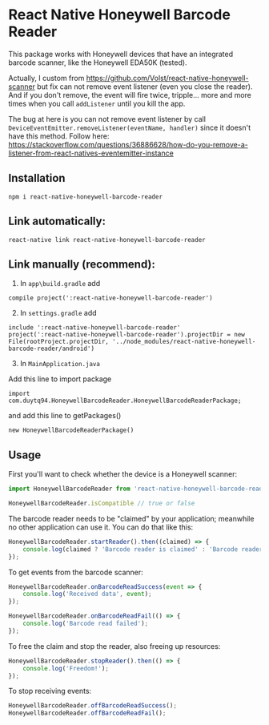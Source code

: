 # React Native Honeywell Barcode Reader

This package works with Honeywell devices that have an integrated barcode scanner, like the Honeywell EDA50K (tested).

Actually, I custom from https://github.com/Volst/react-native-honeywell-scanner but fix can not remove event listener (even you close the reader). And if you don't remove, the event will fire twice, tripple... more and more times when you call `addListener` until you kill the app.

The bug at here is you can not remove event listener by call `DeviceEventEmitter.removeListener(eventName, handler)` since it doesn't have this method. Follow here: https://stackoverflow.com/questions/36886628/how-do-you-remove-a-listener-from-react-natives-eventemitter-instance

## Installation

```
npm i react-native-honeywell-barcode-reader
```

## Link automatically:

```
react-native link react-native-honeywell-barcode-reader
```

## Link manually (recommend):

1. In `app\build.gradle` add
```
compile project(':react-native-honeywell-barcode-reader')
```

2. In `settings.gradle` add

```
include ':react-native-honeywell-barcode-reader'
project(':react-native-honeywell-barcode-reader').projectDir = new File(rootProject.projectDir, '../node_modules/react-native-honeywell-barcode-reader/android')
```

3. In `MainApplication.java`

Add this line to import package
```
import com.duytq94.HoneywellBarcodeReader.HoneywellBarcodeReaderPackage;
```
and add this line to getPackages()
```
new HoneywellBarcodeReaderPackage()
```

## Usage

First you'll want to check whether the device is a Honeywell scanner:

```js
import HoneywellBarcodeReader from 'react-native-honeywell-barcode-reader';

HoneywellBarcodeReader.isCompatible // true or false
```

The barcode reader needs to be "claimed" by your application; meanwhile no other application can use it. You can do that like this:

```js
HoneywellBarcodeReader.startReader().then((claimed) => {
    console.log(claimed ? 'Barcode reader is claimed' : 'Barcode reader is busy');
});
```

To get events from the barcode scanner:

```js
HoneywellBarcodeReader.onBarcodeReadSuccess(event => {
    console.log('Received data', event);
});

HoneywellBarcodeReader.onBarcodeReadFail(() => {
    console.log('Barcode read failed');
});
```

To free the claim and stop the reader, also freeing up resources:

```js
HoneywellBarcodeReader.stopReader().then(() => {
    console.log('Freedom!');
});
```

To stop receiving events:

```js
HoneywellBarcodeReader.offBarcodeReadSuccess();
HoneywellBarcodeReader.offBarcodeReadFail();
```
